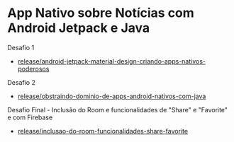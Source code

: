 # App Nativo sobre Notícias com Android Jetpack e Java

Desafio 1
- [release/android-jetpack-material-design-criando-apps-nativos-poderosos](https://github.com/jonhnery/app_nativo_noticias_jetpack_java/tree/release/android-jetpack-material-design-criando-apps-nativos-poderosos)

Desafio 2
- [release/obstraindo-dominio-de-apps-android-nativos-com-java](https://github.com/jonhnery/app_nativo_noticias_jetpack_java/tree/release/obstraindo-dominio-de-apps-android-nativos-com-java)

Desafio Final - Inclusão do Room e funcionalidades de "Share" e "Favorite" e com Firebase
- [release/inclusao-do-room-funcionalidades-share-favorite](https://github.com/jonhnery/app_nativo_noticias_jetpack_java/tree/release/inclusao-do-room-funcionalidades-share-favorite)
